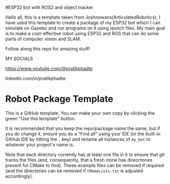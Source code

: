 #ESP32 bot with ROS2 and object tracker

Hello all, this is a template taken from Joshnewans(ArticulatedRobotics), I have used this template to create a package of my ESP32 bot which I can simulate on Gazebo and run programs on it using launch files. My main goal is to make a cost-effective robot using ESP32 and ROS that can do some parts of computer vision and SLAM.

Follow along this repo for amazing stuff!

MY SOCIALS

https://www.youtube.com/@pratikphadte

linkedin.com/in/pratikphadte

# Robot Package Template

This is a GitHub template. You can make your own copy by clicking the green "Use this template" button.

It is recommended that you keep the repo/package name the same, but if you do change it, ensure you do a "Find all" using your IDE (or the built-in GitHub IDE by hitting the `.` key) and rename all instances of `my_bot` to whatever your project's name is.

Note that each directory currently has at least one file in it to ensure that git tracks the files (and, consequently, that a fresh clone has direcctories present for CMake to find). These example files can be removed if required (and the directories can be removed if `CMakeLists.txt` is adjusted accordingly).
